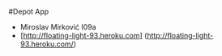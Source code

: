 #Depot App 
* Miroslav Mirković I09a
* [http://floating-light-93.heroku.com] (http://floating-light-93.heroku.com/)
